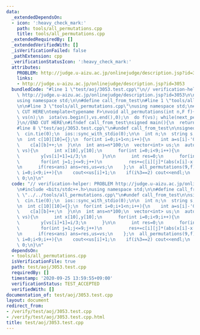 ```yaml
---
data:
  _extendedDependsOn:
  - icon: ':heavy_check_mark:'
    path: tools/all_permutations.cpp
    title: tools/all_permutations.cpp
  _extendedRequiredBy: []
  _extendedVerifiedWith: []
  _isVerificationFailed: false
  _pathExtension: cpp
  _verificationStatusIcon: ':heavy_check_mark:'
  attributes:
    PROBLEM: http://judge.u-aizu.ac.jp/onlinejudge/description.jsp?id=3053
    links:
    - http://judge.u-aizu.ac.jp/onlinejudge/description.jsp?id=3053
  bundledCode: "#line 1 \"test/aoj/3053.test.cpp\"\n// verification-helper: PROBLEM\
    \ http://judge.u-aizu.ac.jp/onlinejudge/description.jsp?id=3053\n\n#include <bits/stdc++.h>\n\
    using namespace std;\n\n#define call_from_test\n#line 1 \"tools/all_permutations.cpp\"\
    \n\n#line 3 \"tools/all_permutations.cpp\"\nusing namespace std;\n#endif\n//BEGIN\
    \ CUT HERE\ntemplate<typename F>\nvoid all_permutations(int n,F f){\n  vector<int>\
    \ vs(n);\n  iota(vs.begin(),vs.end(),0);\n  do f(vs); while(next_permutation(vs.begin(),vs.end()));\n\
    }\n//END CUT HERE\n#ifndef call_from_test\nsigned main(){\n  return 0;\n}\n#endif\n\
    #line 8 \"test/aoj/3053.test.cpp\"\n#undef call_from_test\n\nsigned main(){\n\
    \  cin.tie(0);\n  ios::sync_with_stdio(0);\n\n  int n;\n  string s;\n  cin>>n>>s;\n\
    \n  int c[10][10]={};\n  for(int i=0;i+1<n;i++){\n    int a=s[i]-'0',b=s[i+1]-'0';\n\
    \    c[a][b]++;\n  }\n\n  int ans=n*100;\n  vector<int> us;\n  auto f=\n    [&](auto\
    \ vs){\n      int x[10],y[10];\n      for(int i=0;i<9;i++){\n        x[vs[i]+1]=i%3;\n\
    \        y[vs[i]+1]=i/3;\n      }\n\n      int res=0;\n      for(int i=1;i<=9;i++)\n\
    \        for(int j=1;j<=9;j++)\n          res+=c[i][j]*(abs(x[i]-x[j])+abs(y[i]-y[j]));\n\
    \n      if(res<ans) ans=res,us=vs;\n    };\n  all_permutations(9,f);\n\n  for(int\
    \ i=0;i<9;i++){\n    cout<<us[i]+1;\n    if(i%3==2) cout<<endl;\n  }\n  return\
    \ 0;\n}\n"
  code: "// verification-helper: PROBLEM http://judge.u-aizu.ac.jp/onlinejudge/description.jsp?id=3053\n\
    \n#include <bits/stdc++.h>\nusing namespace std;\n\n#define call_from_test\n#include\
    \ \"../../tools/all_permutations.cpp\"\n#undef call_from_test\n\nsigned main(){\n\
    \  cin.tie(0);\n  ios::sync_with_stdio(0);\n\n  int n;\n  string s;\n  cin>>n>>s;\n\
    \n  int c[10][10]={};\n  for(int i=0;i+1<n;i++){\n    int a=s[i]-'0',b=s[i+1]-'0';\n\
    \    c[a][b]++;\n  }\n\n  int ans=n*100;\n  vector<int> us;\n  auto f=\n    [&](auto\
    \ vs){\n      int x[10],y[10];\n      for(int i=0;i<9;i++){\n        x[vs[i]+1]=i%3;\n\
    \        y[vs[i]+1]=i/3;\n      }\n\n      int res=0;\n      for(int i=1;i<=9;i++)\n\
    \        for(int j=1;j<=9;j++)\n          res+=c[i][j]*(abs(x[i]-x[j])+abs(y[i]-y[j]));\n\
    \n      if(res<ans) ans=res,us=vs;\n    };\n  all_permutations(9,f);\n\n  for(int\
    \ i=0;i<9;i++){\n    cout<<us[i]+1;\n    if(i%3==2) cout<<endl;\n  }\n  return\
    \ 0;\n}\n"
  dependsOn:
  - tools/all_permutations.cpp
  isVerificationFile: true
  path: test/aoj/3053.test.cpp
  requiredBy: []
  timestamp: '2020-09-25 13:59:55+09:00'
  verificationStatus: TEST_ACCEPTED
  verifiedWith: []
documentation_of: test/aoj/3053.test.cpp
layout: document
redirect_from:
- /verify/test/aoj/3053.test.cpp
- /verify/test/aoj/3053.test.cpp.html
title: test/aoj/3053.test.cpp
---
```

